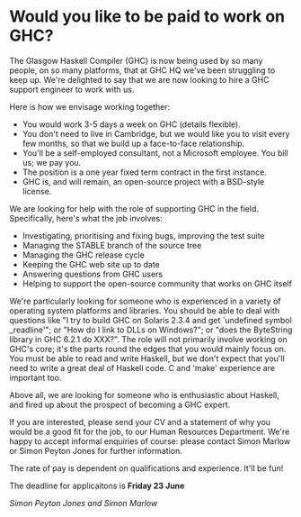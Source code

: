 # Would you like to be paid to work on GHC?


The Glasgow Haskell Compiler (GHC) is now being used by so many people,
on so many platforms, that at GHC HQ we've been struggling to keep up.
We're delighted to say that we are now looking to hire a GHC support
engineer to work with us.


Here is how we envisage working together:

- You would work 3-5 days a week on GHC (details flexible).
- You don't need to live in Cambridge, but we would like you to visit
  every few months, so that we build up a face-to-face relationship.
- You'll be a self-employed consultant, not a Microsoft employee.
  You bill us; we pay you.
- The position is a one year fixed term contract in the first instance.
- GHC is, and will remain, an open-source project with a BSD-style
  license.


We are looking for help with the role of supporting GHC in the field.
Specifically, here's what the job involves:

- Investigating, prioritising and fixing bugs, improving the test suite
- Managing the STABLE branch of the source tree
- Managing the GHC release cycle
- Keeping the GHC web site up to date
- Answering questions from GHC users
- Helping to support the open-source community that works on GHC itself


We're particularly looking for someone who is experienced in a variety
of operating system platforms and libraries. You should be able to deal
with questions like "I try to build GHC on Solaris 2.3.4 and get
\`undefined symbol _readline'"; or "How do I link to DLLs on Windows?";
or "does the ByteString library in GHC 6.2.1 do XXX?".  The role will
not primarily involve working on GHC's core; it's the parts round the
edges that you would mainly focus on.  You must be able to read and
write Haskell, but we don't expect that you'll need to write a great
deal of Haskell code.  C and 'make' experience are important too.


Above all, we are looking for someone who is enthusiastic about Haskell,
and fired up about the prospect of becoming a GHC expert.


If you are interested, please send your CV and a statement of why you
would be a good fit for the job, to our Human Resources Department.
We're happy to accept informal enquiries of
course: please contact Simon Marlow or Simon Peyton Jones for further information. 


The rate of pay is dependent on qualifications and experience.  It'll be
fun!


The deadline for applicaitons is **Friday 23 June**

*Simon Peyton Jones and Simon Marlow*